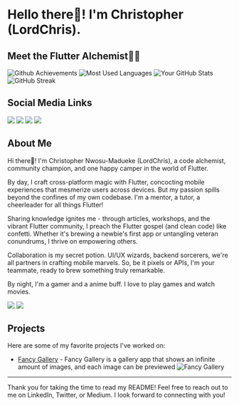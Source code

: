 # Hello there👋! I'm Christopher (LordChris). 
## Meet the Flutter Alchemist🧙💙

![Github Achievements](https://github-profile-trophy.vercel.app/?username=Lord-Chris&theme=radical&row=1&column=7&margin-w=15&margin-h=15&no-bg=true&no-frame=true)
![Most Used Languages](https://github-readme-stats.vercel.app/api/top-langs?username=Lord-Chris&show_icons=true&locale=en&layout=compact&theme=radical) 
![Your GitHub Stats](https://github-readme-stats.vercel.app/api?username=Lord-Chris&show_icons=true&theme=radical)
![GitHub Streak](https://github-readme-streak-stats.herokuapp.com/?user=Lord-Chris&theme=radical)
<!-- ![Your GitHub stats](https://github-readme-stats.vercel.app/api/wakatime?username=LordChris&theme=radical) -->

## Social Media Links

[![](https://img.shields.io/badge/LinkedIn-12100E?style=for-the-badge&logo=linkedin)](https://linkedin.com/in/lord-chris)
[![](https://img.shields.io/badge/twitter-12100E?style=for-the-badge&logo=twitter)](https://twitter.com/lord_chris__)
[![](https://img.shields.io/badge/medium-12100E?style=for-the-badge&logo=medium)](https://medium.com/@LordChris)
[![](https://img.shields.io/badge/LinkTr.ee-12100E?style=for-the-badge&logo=linktree)](https://linktr.ee/lord_chris)


## About Me

Hi there👋! I'm Christopher Nwosu-Madueke (LordChris), a code alchemist, community champion, and one happy camper in the world of Flutter.

By day, I craft cross-platform magic with Flutter, concocting mobile experiences that mesmerize users across devices. But my passion spills beyond the confines of my own codebase. I'm a mentor, a tutor, a cheerleader for all things Flutter!

Sharing knowledge ignites me - through articles, workshops, and the vibrant Flutter community, I preach the Flutter gospel (and clean code) like confetti. Whether it's brewing a newbie's first app or untangling veteran conundrums, I thrive on empowering others.

Collaboration is my secret potion. UI/UX wizards, backend sorcerers, we're all partners in crafting mobile marvels. So, be it pixels or APIs, I'm your teammate, ready to brew something truly remarkable.

By night, I'm a gamer and a anime buff. I love to play games and watch movies.

![](https://img.shields.io/twitter/follow/lord_chris__?logo=twitter&style=for-the-badge)
![](https://img.shields.io/github/followers/Lord-Chris?logo=github&style=for-the-badge)


## Projects

Here are some of my favorite projects I've worked on:

- [Fancy Gallery](https://github.com/Lord-Chris/Fancy-Gallery) - Fancy Gallery is a gallery app that shows an infinite amount of images, and each image can be previewed
![Fancy Gallery](https://github.com/Lord-Chris/Lord-Chris/assets/58702861/69d81ee8-915a-430e-9ee9-9e72d366a119)

<!-- 2. [Project 2](link_to_project_2) - Brief description
3. [Project 3](link_to_project_3) - Brief description
4. [Project 4](link_to_project_4) - Brief description
5. [Project 5](link_to_project_5) - Brief description
6. [Project 6](link_to_project_6) - Brief description
7. [Project 7](link_to_project_7) - Brief description
8. [Project 8](link_to_project_8) - Brief description
9. [Project 9](link_to_project_9) - Brief description
10. [Project 10](link_to_project_10) - Brief description -->

<!-- ## Fun Fact
[Share a fun fact about yourself.] -->
<!-- ## Ending Remark -->
---

Thank you for taking the time to read my README! Feel free to reach out to me on LinkedIn, Twitter, or Medium. I look forward to connecting with you!


